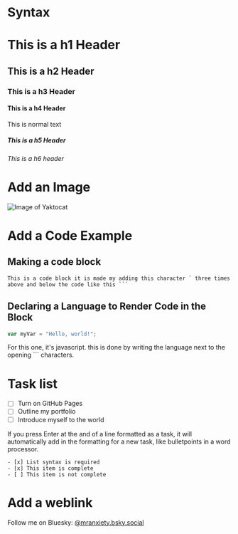 # Syntax

# This is a h1 Header
## This is a h2 Header
### This is a h3 Header
#### This is a h4 Header
This is normal text
##### This is a h5 Header
###### This is a h6 header

# Add an Image
![Image of Yaktocat](https://octodex.github.com/images/yaktocat.png)

# Add a Code Example
## Making a code block
```
This is a code block it is made my adding this character ` three times above and below the code like this ```
```
## Declaring a Language to Render Code in the Block
``` javascript
var myVar = "Hello, world!";
```
For this one, it's javascript. this is done by writing the language next to the opening ``` characters.

# Task list
- [ ] Turn on GitHub Pages
- [ ] Outline my portfolio
- [ ] Introduce myself to the world

If you press Enter at the and of a line formatted as a task, it will automatically add in the formatting for a new task, like bulletpoints in a word processor.

```
- [x] List syntax is required
- [x] This item is complete
- [ ] This item is not complete
```
# Add a weblink
Follow me on Bluesky: [@mranxiety.bsky.social](https://bsky.app/profile/mranxiety.bsky.social)
